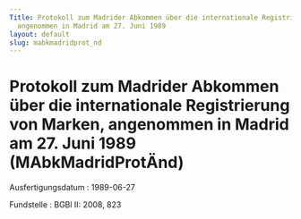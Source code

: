 ```yaml
---
Title: Protokoll zum Madrider Abkommen über die internationale Registrierung von Marken,
  angenommen in Madrid am 27. Juni 1989
layout: default
slug: mabkmadridprot_nd
---
```


# Protokoll zum Madrider Abkommen über die internationale Registrierung von Marken, angenommen in Madrid am 27. Juni 1989 (MAbkMadridProtÄnd)

Ausfertigungsdatum
:   1989-06-27

Fundstelle
:   BGBl II: 2008, 823

